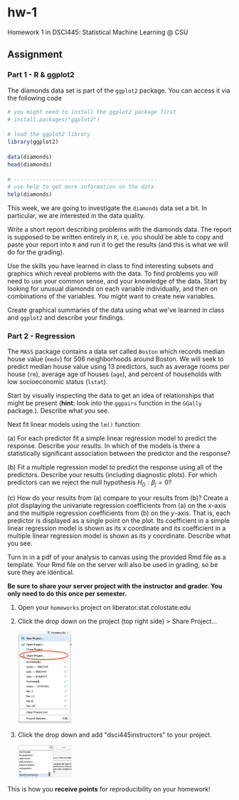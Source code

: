 # hw-1

Homework 1 in DSCI445: Statistical Machine Learning @ CSU

## Assignment

### Part 1 - R & ggplot2
The diamonds data set is part of the `ggplot2` package. You can access it via the following code


```r
# you might need to install the ggplot2 package first
# install.packages("ggplot2")

# load the ggplot2 library
library(ggplot2)

data(diamonds)
head(diamonds) 

# ---------------------------------------------
# use help to get more information on the data
help(diamonds)
```

This week, we are going to investigate the `diamonds` data set a bit. In particular, we are interested in the data quality.

Write a short report describing problems with the diamonds data. The report is supposed to be written entirely in `R`, i.e. you should be able to copy and paste your report into `R` and run it to get the results (and this is what we will do for the grading).

Use the skills you have learned in class to find interesting subsets and graphics which reveal problems with the data. To find problems you will need to use your common sense, and your knowledge of the data. Start by looking for unusual diamonds on each variable individually, and then on combinations of the variables. You might want to create new variables. 

Create graphical summaries of the data using what we've learned in class and `ggplot2` and describe your findings. 

### Part 2 - Regression

The `MASS` package contains a data set called `Boston` which records median house value (`medv`) for $506$ neighborhoods around Boston. We will seek to predict median house value using 13 predictors, such as average rooms per house (`rm`), average age of houses (`age`), and percent of households with low socioeconomic status (`lstat`). 

Start by visually inspecting the data to get an idea of relationships that might be present (**hint:** look into the `ggpairs` function in the `GGally` package.). Describe what you see.

Next fit linear models using the `lm()` function:

(a) For each predictor fit a simple linear regression model to predict the response. Describe your results. In which of the models is there a statistically significant association between the predictor and the response?

(b) Fit a multiple regression model to predict the response using all of the predictors. Describe your results (including diagnostic plots). For which predictors can we reject the null hypothesis $H_0: \beta_j = 0$?

(c) How do your results from (a) compare to your results from (b)? Create a plot displaying the univariate regression coefficients from (a) on the $x$-axis and the multiple regression coefficients from (b) on the $y$-axis. That is, each predictor is displayed as a single point on the plot. Its coefficient in a simple linear regression model is shown as its $x$ coordinate and its coefficient in a multiple linear regression model is shown as its $y$ coordinate. Describe what you see.

 
Turn in in a pdf of your analysis to canvas using the provided Rmd file as a template. Your Rmd file on the server will also be used in grading, so be sure they are identical.

**Be sure to share your server project with the instructor and grader. You only need to do this once per semester.**

1. Open your `homeworks` project on liberator.stat.colostate.edu
2. Click the drop down on the project (top right side) > Share Project...
    
    <img src="share_project.png" alt="plot of chunk unnamed-chunk-2" width="25%" />
  
3. Click the drop down and add "dsci445instructors" to your project.

    <img src="share_dropdown.png" alt="plot of chunk unnamed-chunk-3" width="25%" />

This is how you **receive points** for reproducibility on your homework!




